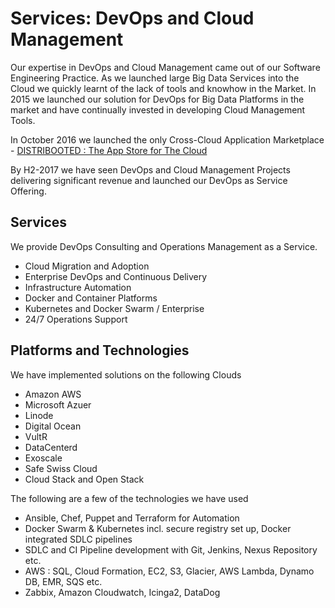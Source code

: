 # Services: DevOps and Cloud Management

Our expertise in DevOps and Cloud Management came out of our Software Engineering Practice. As we launched large Big Data Services into the Cloud we quickly learnt of the lack of tools and knowhow in the Market. In 2015 we launched our solution for DevOps for Big Data Platforms in the market and have continually invested in developing Cloud Management Tools.

In October 2016 we launched the only Cross-Cloud Application Marketplace - [DISTRIBOOTED : The App Store for The Cloud](http://distribooted.com) 

By H2-2017 we have seen DevOps and Cloud Management Projects delivering significant revenue and launched our DevOps as Service Offering.

## Services

We provide DevOps Consulting and Operations Management as a Service.

* Cloud Migration and Adoption
* Enterprise DevOps and Continuous Delivery
* Infrastructure Automation
* Docker and Container Platforms
* Kubernetes and Docker Swarm / Enterprise
* 24/7 Operations Support

## Platforms and Technologies

We have implemented solutions on the following Clouds

* Amazon AWS
* Microsoft Azuer
* Linode
* Digital Ocean
* VultR
* DataCenterd
* Exoscale
* Safe Swiss Cloud
* Cloud Stack and Open Stack

The following are a few of the technologies we have used

* Ansible, Chef, Puppet and Terraform for Automation
* Docker Swarm & Kubernetes incl. secure registry set up, Docker integrated SDLC pipelines
* SDLC and CI Pipeline development with Git, Jenkins, Nexus Repository etc.
* AWS : SQL, Cloud Formation, EC2, S3, Glacier, AWS Lambda, Dynamo DB, EMR, SQS etc.
* Zabbix, Amazon Cloudwatch, Icinga2, DataDog



